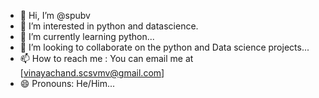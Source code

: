 - 👋 Hi, I’m @spubv
- 👀 I’m interested in python and datascience.
- 🌱 I’m currently learning python...
- 💞️ I’m looking to collaborate on the python and Data science projects...
- 📫 How to reach me  :  You can email me at [vinayachand.scsvmv@gmail.com]
- 😄 Pronouns: He/Him...

<!---
spubv/spubv is a ✨ special ✨ repository because its `README.md` (this file) appears on your GitHub profile.
You can click the Preview link to take a look at your changes.
--->
